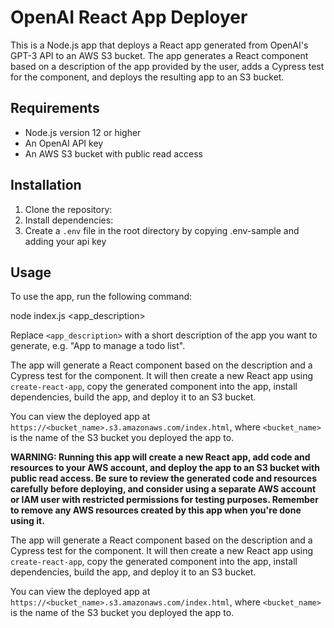 # OpenAI React App Deployer

This is a Node.js app that deploys a React app generated from OpenAI's GPT-3 API to an AWS S3 bucket. The app generates a React component based on a description of the app provided by the user, adds a Cypress test for the component, and deploys the resulting app to an S3 bucket.

## Requirements

- Node.js version 12 or higher
- An OpenAI API key
- An AWS S3 bucket with public read access

## Installation

1. Clone the repository:
2. Install dependencies:
3. Create a `.env` file in the root directory by copying .env-sample and adding your api key

## Usage

To use the app, run the following command:

node index.js <app_description>

Replace `<app_description>` with a short description of the app you want to generate, e.g. "App to manage a todo list".

The app will generate a React component based on the description and a Cypress test for the component. It will then create a new React app using `create-react-app`, copy the generated component into the app, install dependencies, build the app, and deploy it to an S3 bucket.

You can view the deployed app at `https://<bucket_name>.s3.amazonaws.com/index.html`, where `<bucket_name>` is the name of the S3 bucket you deployed the app to.

**WARNING: Running this app will create a new React app, add code and resources to your AWS account, and deploy the app to an S3 bucket with public read access. Be sure to review the generated code and resources carefully before deploying, and consider using a separate AWS account or IAM user with restricted permissions for testing purposes. Remember to remove any AWS resources created by this app when you're done using it.**

The app will generate a React component based on the description and a Cypress test for the component. It will then create a new React app using `create-react-app`, copy the generated component into the app, install dependencies, build the app, and deploy it to an S3 bucket.

You can view the deployed app at `https://<bucket_name>.s3.amazonaws.com/index.html`, where `<bucket_name>` is the name of the S3 bucket you deployed the app to.
